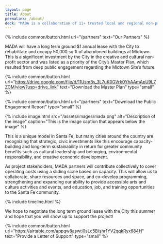 ```yaml
---
layout: page
title: About
permalink: /about/
deck: "MADA is a collaboration of 11+ trusted local and regional non-profits and cultural institutions providing opportunities to participate in and grow the Northern New Mexico creative economy, with a focus on youth, the urban Indigenous population, and emerging cultural entrepreneurs."
---
```


{% include common/button.html url="/partners" text="Our Partners" %}

MADA will have a long term ground $1 annual lease with the City to rehabilitate and occupy 50,000 sq ft of abandoned buildings at Midtown. This is a significant investment by the City in the creative and cultural non-profit sector and was listed as a priority of the City’s Master Plan, which resulted from deep public engagement regarding the Midtown Site’s future.

{% include common/button.html url="https://drive.google.com/file/d/11Usm8v_3L7uK0GVrk0YhAAmApU9L7ZCM/view?usp=drive_link" text="Download the Master Plan" type="small" %}

{% include common/button.html url="/partners" text="Download the Public Engagement Report" type="small" %}

{% include image.html
  src="/assets/images/mada.png"
  alt="Description of the image"
  caption="This is the image caption that appears below the image"
%}

This is a unique model in Santa Fe, but many cities around the country are recognizing that strategic, civic investments like this encourage capacity-building and long-term sustainability in return for greater community benefits such as cultural leadership and belonging, environmental responsibility, and creative economic development.

As project stakeholders, MADA partners will contribute collectively to cover operating costs using a sliding scale based on capacity. This will allow us to collaborate, share resources and space, and co-develop programming, strengthening and expanding our ability to provide accessible arts and culture activities and events, and education, job, and training opportunities to the Santa Fe community.

{% include timeline.html %}

We hope to negotiate the long term ground lease with the City this summer and hope that you will show up to support the project!

{% include common/button.html url="https://airtable.com/appqw8aswti0sLc5B/shr1YV2qqkRyx684H" text="Provide a Letter of Support" type="small" %}
